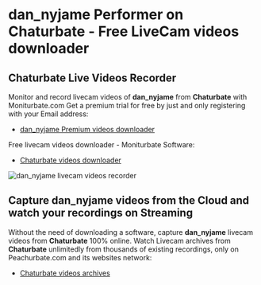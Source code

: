 # dan_nyjame Performer on Chaturbate - Free LiveCam videos downloader

## Chaturbate Live Videos Recorder

Monitor and record livecam videos of **dan_nyjame** from **Chaturbate** with Moniturbate.com
Get a premium trial for free by just and only registering with your Email address:
* [dan_nyjame Premium videos downloader](https://moniturbate.com/request-demo-licence-key.html)

Free livecam videos downloader - Moniturbate Software:
* [Chaturbate videos downloader](https://moniturbate.com/moniturbate-download-software.html)

![dan_nyjame livecam videos recorder](https://peachurnet.com/templates/moniturbate-software.png)


## Capture dan_nyjame videos from the Cloud and watch your recordings on Streaming

Without the need of downloading a software, capture **dan_nyjame** livecam videos from **Chaturbate** 100% online.
Watch Livecam archives from **Chaturbate** unlimitedly from thousands of existing recordings, only on Peachurbate.com and its websites network:
* [Chaturbate videos archives](https://peachurnet.com/)